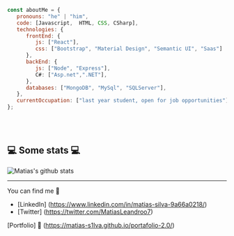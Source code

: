 





```javascript
const aboutMe = {
   pronouns: "he" | "him",
   code: [Javascript,  HTML, CSS, CSharp],
   technologies: {
      frontEnd: {
         js: ["React"],
         css: ["Bootstrap", "Material Design", "Semantic UI", "Saas"]
      },
      backEnd: {
         js: ["Node", "Express"],
         C#: ["Asp.net",".NET"],
      },
      databases: ["MongoDB", "MySql", "SQLServer"],
   },
   currentOccupation: ["last year student, open for job opportunities"],
};
```
</br></br>
<h2>💻 Some stats 💻</h2>

![Matias's github stats](https://github-readme-stats.vercel.app/api?username=Matias-S1lva&show_icons=true&title_color=fff&icon_color=79ff97&text_color=9f9f9f&bg_color=151515)

---

 You can find me 📩
 - [LinkedIn] (https://www.linkedin.com/in/matias-silva-9a66a0218/)
 - [Twitter] (https://twitter.com/MatiasLeandroo7)

[Portfolio] 💼 (https://matias-s1lva.github.io/portafolio-2.0/)

